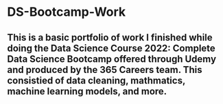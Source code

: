 # DS-Bootcamp-Work

## This is a basic portfolio of work I finished while doing the Data Science Course 2022: Complete Data Science Bootcamp offered through Udemy and produced by the 365 Careers team. This consistied of data cleaning, mathmatics, machine learning models, and more. 
